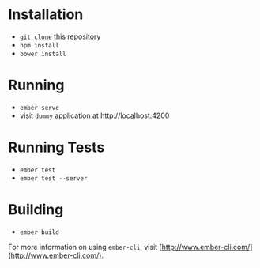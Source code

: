 # Installation

* `git clone` this [repository](https://github.com/bobisjan/ember-format)
* `npm install`
* `bower install`

# Running

* `ember serve`
* visit `dummy` application at http://localhost:4200

# Running Tests

* `ember test`
* `ember test --server`

# Building

* `ember build`

For more information on using `ember-cli`, visit [http://www.ember-cli.com/](http://www.ember-cli.com/).
